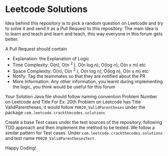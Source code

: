 # Leetcode Solutions

Idea behind this repository is to pick a random question on Leetcode and try to solve it and send it as a Pull Request to this repository. The main idea is to learn and teach and learn and teach, this way everyone in this forum gets better.

A Pull Request should contain

- Explanation: the Explanation of Logic
- Time Complexity: O(n), O(n <sup> 2 </sup>), O(n log n), O(log n), O(n x m) etc
- Space Complexity: O(n), O(n <sup> 2 </sup>), O(n log n), O(log n), O(n x m) etc
- Notify: Tag the teammates so that they are notified about the PR
- More Information: Any other information, you learnt during implementing the logic, you think would be useful for this forum 

Your Solution Java file should follow naming convention
Problem Number on Leetcode and Title
For Ex: 20th Problem on Leetcode has Title ValidParentheses, it would follow `P0020_ValidParentheses` under the package `com.leetcode.crackthecodes.solutions`

Create a base Test cases under the test sources of the repository, following TDD approach and then implement the method to be tested. We follow a similar pattern for Test cases. Under `com.leetcode.crackthecodes.solutions` and test name `P0020_ValidParenthesesTest`.

Happy Coding! 

